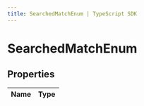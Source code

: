```yaml
---
title: SearchedMatchEnum | TypeScript SDK
---
```



# SearchedMatchEnum


## Properties

Name | Type
------------ | -------------



